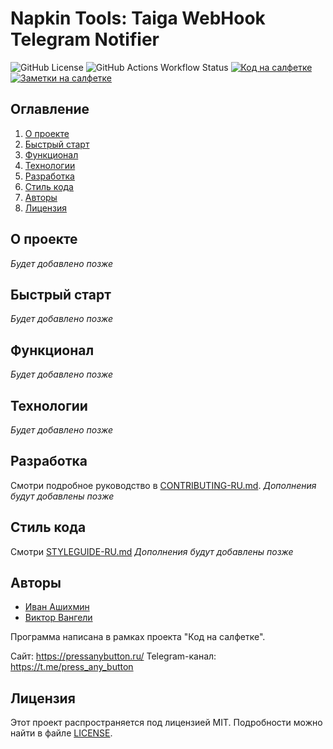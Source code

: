# Napkin Tools: Taiga WebHook Telegram Notifier

![GitHub License](https://img.shields.io/github/license/proDreams/reback)
![GitHub Actions Workflow Status](https://img.shields.io/github/actions/workflow/status/proDreams/reback/build-release.yml)
[![Код на салфетке](https://img.shields.io/badge/Telegram-Код_на_салфетке-blue)](https://t.me/press_any_button)
[![Заметки на салфетке](https://img.shields.io/badge/Telegram-Заметки_на_салфетке-blue)](https://t.me/writeanynotes)

## Оглавление

1. [О проекте](#о-проекте)
2. [Быстрый старт](#быстрый-старт)
3. [Функционал](#функционал)
4. [Технологии](#технологии)
5. [Разработка](#разработка)
6. [Стиль кода](#стиль-кода)
7. [Авторы](#авторы)
8. [Лицензия](#лицензия)

## О проекте

*Будет добавлено позже*

## Быстрый старт

*Будет добавлено позже*

## Функционал

*Будет добавлено позже*

## Технологии

*Будет добавлено позже*

## Разработка

Смотри подробное руководство в [CONTRIBUTING-RU.md](CONTRIBUTING-RU.md).
*Дополнения будут добавлены позже*

## Стиль кода

Смотри [STYLEGUIDE-RU.md](STYLEGUIDE-RU.md)
*Дополнения будут добавлены позже*

## Авторы

- [Иван Ашихмин](https://t.me/proDreams)
- [Виктор Вангели](https://t.me/VictorVangeli)

Программа написана в рамках проекта "Код на салфетке".

Сайт: https://pressanybutton.ru/
Telegram-канал: https://t.me/press_any_button

## Лицензия

Этот проект распространяется под лицензией MIT. Подробности можно найти в файле [LICENSE](LICENSE).
